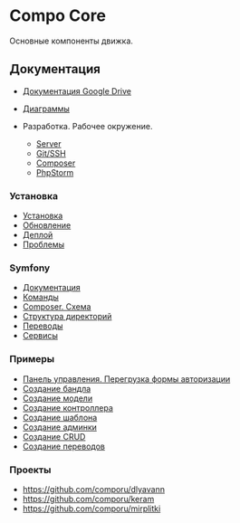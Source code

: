 Compo Core
==========

Основные компоненты движка.

## Документация

- [Документация Google Drive](https://drive.google.com/drive/folders/0BzikKPl7V1tNM2JteHZOeUkxb0U)
- [Диаграммы](doc/diagrams/diagrams.md)

- Разработка. Рабочее окружение.
  - [Server](doc/development/server.md)
  - [Git/SSH](doc/development/git-ssh.md)
  - [Composer](doc/development/composer.md)
  - [PhpStorm](doc/development/phpstorm.md)

### Установка

- [Установка](doc/install.md)
- [Обновление](doc/update.md)
- [Деплой](doc/deploy.md)
- [Проблемы](doc/problems.md)

### Symfony
  - [Документация](doc/symfony/docs.md)
  - [Команды](doc/symfony/useful-console-commands.md)
  - [Composer. Схема](doc/symfony/composer-schema.md)
  - [Структура директорий](doc/symfony/dirs.md)
  - [Переводы](doc/symfony/translations.md)
  - [Сервисы](doc/symfony/services-yml.md)

### Примеры
  - [Панель управления. Перегрузка формы авторизации](doc/examples/admin-login-form.md)
  - [Создание бандла](doc/examples/create-bundle.md)
  - [Создание модели](doc/examples/create-entity.md)
  - [Создание контроллера](doc/examples/create-controller.md)
  - [Создание шаблона](doc/examples/create-views.md)
  - [Создание админки](doc/examples/create-admin.md)
  - [Создание CRUD](doc/examples/create-crud.md)
  - [Создание переводов](doc/examples/create-translations.md)

### Проекты
  - https://github.com/comporu/dlyavann
  - https://github.com/comporu/keram
  - https://github.com/comporu/mirplitki

